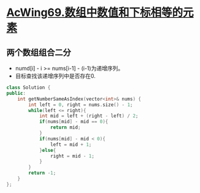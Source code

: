 # [AcWing69.数组中数值和下标相等的元素](https://www.acwing.com/problem/content/65/)

## 两个数组组合二分
+ numd[i] - i >= nums[i-1] - (i-1)为递增序列。
+ 目标查找该递增序列中是否存在0.
``` cpp
class Solution {
public:
    int getNumberSameAsIndex(vector<int>& nums) {
        int left = 0, right = nums.size() - 1;
        while(left <= right){
            int mid = left + (right - left) / 2;
            if(nums[mid] - mid == 0){
                return mid;
            }
            if(nums[mid] - mid < 0){
                left = mid + 1;
            }else{
                right = mid - 1;
            }
        }
        return -1;
    }
};
```